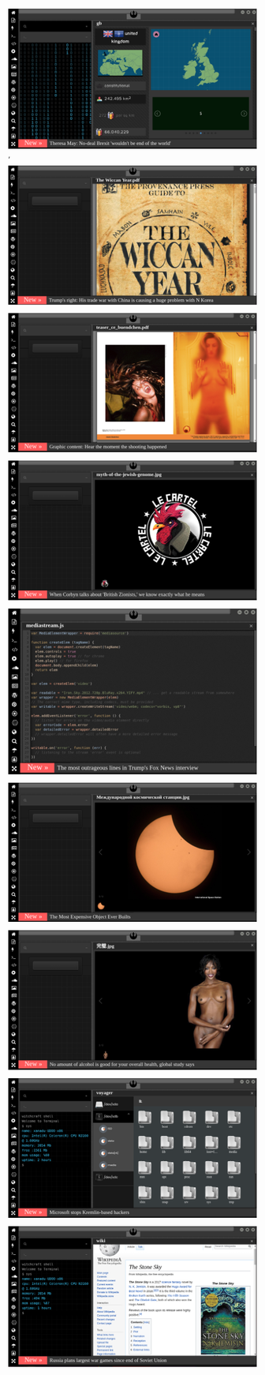 
[![Image](brexit.png)](https://www.pornhub.com/view_video.php?viewkey=ph5daf2b0666260),

<!-- 
bkz hoşlaşılan damadı kaynanam olurmusun da görmek
bkz seyfo dayının baba yiğit bi dayıya benzmesi
bkz duran ammi aslan akbeyi emikledi mi sorundalı
bkz asansörde yiyişmelik dayılar veritabanı
https://www.uludagsozluk.com/k/yi%C4%9Fit-mahzuni/&w=bg
https://www.uludagsozluk.com/k/sersefil-day%C4%B1/
https://www.uludagsozluk.com/k/mask%C3%BClen-day%C4%B1/ 
https://www.uludagsozluk.com/k/laz-ziya-vs-baron-karahanl%C4%B1/
bkz gece gece akla gelen dayının çıkarıp masaya vurması
bkz hoşlaşılan dayının götten siken sert maskulen bi dayı çıkması
https://www.uludagsozluk.com/k/uluda%C4%9F-s%C3%B6zl%C3%BCk-gececi-yazarlar/
https://www.uludagsozluk.com/k/perin%C3%A7ek-in-40-y%C4%B1ld%C4%B1r-de%C4%9Fi%C5%9Fmeyen-siyasi-%C3%A7izgisi/ 
https://www.uludagsozluk.com/k/13-ya%C5%9F%C4%B1ndaki-k%C4%B1z%C4%B1n%C4%B1-hamile-b%C4%B1rakan-baba/&w=bg
-->

![Image](wiccanyear.png)

[![Image](hearthemoment.png)](http://www.taschen-transfer.commedia/downloads/teaser_ce_buendchen.pdf)

[![Image](myth-of-the-jewish-genome.png)](https://www.merriam-webster.com/dictionary/chromatic)

![Image](mediasource.png)

![Image](ISS.png)

[![Image](完璧.png)](https://www.ibm.com/developerworks/jp/aix/library/au-errnovariable/index.html)

![Image](voyager.png)

![Image](stone-sky.png)


